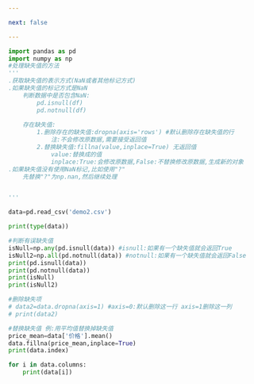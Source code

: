 ```yaml
---

next: false

---
```




<BlogInfo id="591" title="7.缺失值的处理" author="白日梦想猿" pv=0 read_times=0 pre_cost_time="0分45秒" category="pandas学习" tag_list="['pandas学习']" create_time="2021.08.08 10:04:46" update_time="2021.08.24 15:53:42" />

```python
import pandas as pd
import numpy as np
#处理缺失值的方法
'''
.获取缺失值的表示方式(NaN或者其他标记方式)
.如果缺失值的标记方式是NaN
    判断数据中是否包含NaN:
        pd.isnull(df)
        pd.notnull(df)
    
    存在缺失值:
        1.删除存在的缺失值:dropna(axis='rows') #默认删除存在缺失值的行
            注:不会修改原数据,需要接受返回值
        2.替换缺失值:fillna(value,inplace=True) 无返回值
            value:替换成的值
            inplace:True:会修改原数据,False:不替换修改原数据,生成新的对象
.如果缺失值没有使用NaN标记,比如使用"?"
    先替换"?"为np.nan,然后继续处理


'''

data=pd.read_csv('demo2.csv')

print(type(data))

#判断有误缺失值
isNull=np.any(pd.isnull(data)) #isnull:如果有一个缺失值就会返回True
isNull2=np.all(pd.notnull(data)) #notnull:如果有一个缺失值就会返回False
print(pd.isnull(data))
print(pd.notnull(data))
print(isNull)
print(isNull2)

#删除缺失项
# data2=data.dropna(axis=1) #axis=0:默认删除这一行 axis=1删除这一列
# print(data2)

#替换缺失值 例:用平均值替换掉缺失值
price_mean=data['价格'].mean()
data.fillna(price_mean,inplace=True)
print(data.index)

for i in data.columns:
    print(data[i])
```



<ActionBox />

